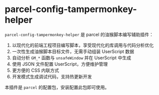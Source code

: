 # parcel-config-tampermonkey-helper

`parcel-config-tampermonkey-helper` 是 parcel 的油猴脚本编写辅助插件：

1. 以现代化的前端工程项目编写脚本，享受现代化的库调用与代码分析优化
2. 一次性生成油猴脚本目标文件，无需手动组装 UserScript 数据
3. 自动分析 `GM_*` 函数与 `unsafeWindow` 并在 UserScript 中生成
4. 使用 JSON 文件配置 UserScript，方便维护管理
5. 更方便的 CSS 内联方式
6. 开发模式生成调试代码，支持热更新开发

本插件是 `parcel` 的配置包，安装配置此包即可使用。
